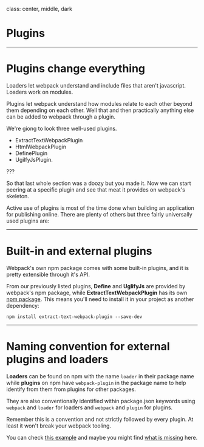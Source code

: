 class: center, middle, dark

# Plugins

---

# Plugins change everything

Loaders let webpack understand and include files that aren't javascript. Loaders work on modules.

Plugins let webpack understand how modules relate to each other beyond them depending on each other. Well that and then practically anything else can be added to webpack through a plugin.

We're giong to look three well-used plugins.

- ExtractTextWebpackPlugin
- HtmlWebpackPlugin
- DefinePlugin
- UgilfyJsPlugin.

???

So that last whole section was a doozy but you made it. Now we can start peering at a specific plugin and see that meat it provides on webpack's skeleton.

Active use of plugins is most of the time done when building an application for publishing online. There are plenty of others but three fairly universally used plugins are:

---

# Built-in and external plugins

Webpack's own npm package comes with some built-in plugins, and it is pretty extensible through it's API.

From our previously listed plugins, __Define__ and __UglifyJs__ are provided by webpack's npm package, while __ExtractTextWebpackPlugin__ has its own [npm package](https://www.npmjs.com/package/extract-text-webpack-plugin). This means you'll need to install it in your project as another dependency:

```shell
npm install extract-text-webpack-plugin --save-dev
```

---

# Naming convention for external plugins and loaders

__Loaders__ can be found on npm with the name `loader` in their package name while __plugins__ on npm have `webpack-plugin` in the package name to help identify from them from plugins for other packages.

They are also conventionally identified within package.json keywords using `webpack` and `loader` for loaders and `webpack` and `plugin` for plugins.

Remember this is a convention and not strictly followed by every plugin. At least it won't break your webpack tooling.

You can check [this example](https://www.npmjs.com/package/babel-loader) and maybe you might find [what is missing](https://www.npmjs.com/package/extract-text-webpack-plugin) here.
